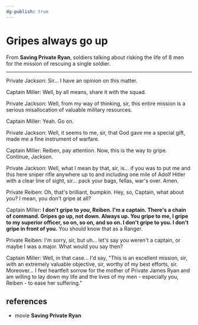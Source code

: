 ```yaml
---
dg-publish: true
---
```

# Gripes always go up

From **Saving Private Ryan**, soldiers talking about risking the life of 8 men for the mission of rescuing a single soldier.

---

Private Jackson: Sir... I have an opinion on this matter.

Captain Miller: Well, by all means, share it with the squad.

Private Jackson: Well, from my way of thinking, sir, this entire mission is a serious misallocation of valuable military resources.

Captain Miller: Yeah. Go on.

Private Jackson: Well, it seems to me, sir, that God gave me a special gift, made me a fine instrument of warfare.

Captain Miller: Reiben, pay attention. Now, this is the way to gripe. Continue, Jackson.

Private Jackson: Well, what I mean by that, sir, is... if you was to put me and this here sniper rifle anywhere up to and including one mile of Adolf Hitler with a clear line of sight, sir... pack your bags, fellas, war's over. Amen.

Private Reiben: Oh, that's brilliant, bumpkin. Hey, so, Captain, what about you? I mean, you don't gripe at all?

Captain Miller: **I don't gripe to *you*, Reiben. I'm a captain. There's a chain of command. Gripes go up, not down. Always up. You gripe to me, I gripe to my superior officer, so on, so on, and so on. I don't gripe to you. I don't gripe in front of you.** You should know that as a Ranger.

Private Reiben: I'm sorry, sir, but uh... let's say you weren't a captain, or maybe I was a major. What would you say then?

Captain Miller: Well, in that case... I'd say, "This is an excellent mission, sir, with an extremely valuable objective, sir, worthy of my best efforts, sir. Moreover... I feel heartfelt sorrow for the mother of Private James Ryan and am willing to lay down my life and the lives of my men - especially you, Reiben - to ease her suffering."

## references

- movie **Saving Private Ryan**
